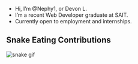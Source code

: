 -  Hi, I’m @Nephy1, or Devon L.
-  I’m a recent Web Developer graduate at SAIT.
-  Currently open to employment and internships.

## Snake Eating Contributions
![snake gif](https://github.com/Nephy1/Nephy1/blob/output/github-contribution-grid-snake.svg)
<!---
Nephy1/Nephy1 is a ✨ special ✨ repository because its `README.md` (this file) appears on your GitHub profile.
You can click the Preview link to take a look at your changes.
--->
